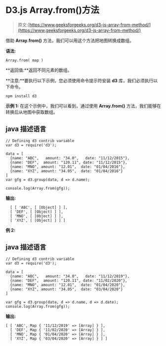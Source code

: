 # D3.js Array.from()方法

> 原文:[https://www.geeksforgeeks.org/d3-js-array-from-method/](https://www.geeksforgeeks.org/d3-js-array-from-method/)

借助 **Array.from()** 方法，我们可以用这个方法把地图转换成数组。

**语法:**

```
Array.from( map )
```

**返回值:**返回不同元素的数组。

**注意:**要执行以下示例，您必须使用命令提示符安装 **d3** 库，我们必须执行以下命令。

```
npm install d3
```

**示例 1:** 在这个示例中，我们可以看到，通过使用 **Array.from()** 方法，我们能够在转换后从地图中获取数组。

## java 描述语言

```
// Defining d3 contrib variable  
var d3 = require('d3');

data = [
  {name: "ABC",   amount: "34.0",   date: "11/12/2015"},
  {name: "DEF",  amount: "120.11", date: "11/12/2015"},
  {name: "MNO", amount: "12.01",  date: "01/04/2016"},
  {name: "XYZ", amount: "34.05",  date: "01/04/2016"}
]
var gfg = d3.group(data, d => d.name);

console.log(Array.from(gfg));
```

**输出:**

```
  [ [ 'ABC', [ [Object] ] ],
  [ 'DEF', [ [Object] ] ],
  [ 'MNO', [ [Object] ] ],
  [ 'XYZ', [ [Object] ] ] ]

```

**例 2:**

## java 描述语言

```
// Defining d3 contrib variable  
var d3 = require('d3');

data = [
  {name: "ABC",   amount: "34.0",   date: "11/12/2019"},
  {name: "DEF",  amount: "120.11", date: "11/02/2020"},
  {name: "MNO", amount: "12.01",  date: "01/04/2020"},
  {name: "XYZ", amount: "34.05",  date: "03/04/2020"}
]

var gfg = d3.group(data, d => d.name, d => d.date);
console.log(Array.from(gfg));
```

**输出:**

```
[ [ 'ABC', Map { '11/12/2019' => [Array] } ],
  [ 'DEF', Map { '11/02/2020' => [Array] } ],
  [ 'MNO', Map { '01/04/2020' => [Array] } ],
  [ 'XYZ', Map { '03/04/2020' => [Array] } ] ]

```
